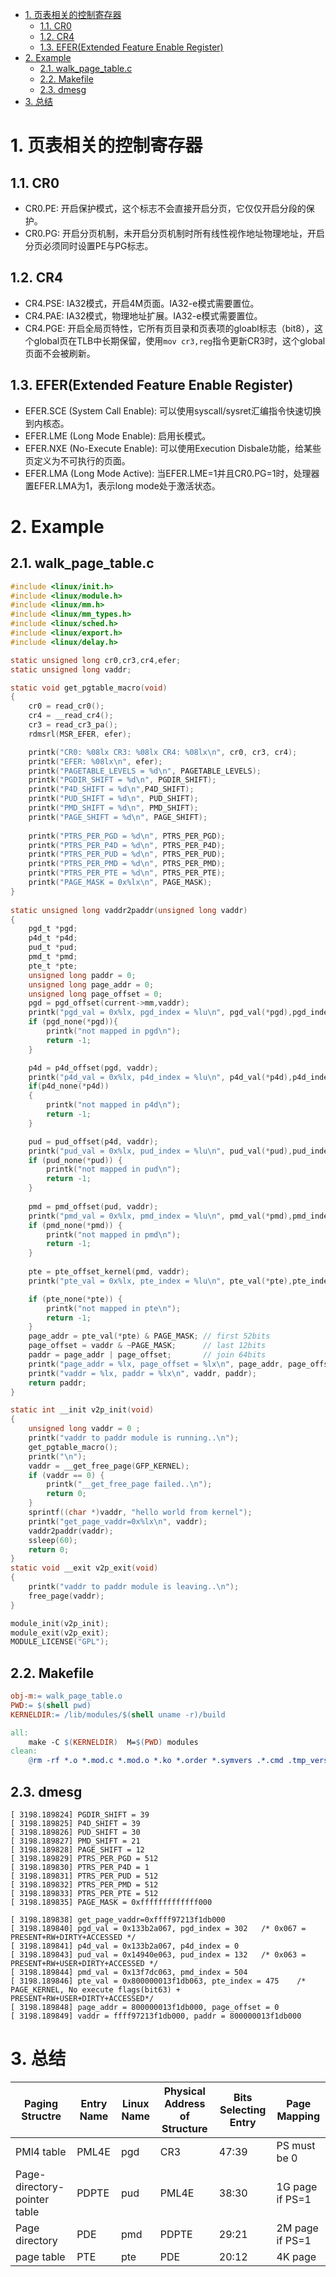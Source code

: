 <!-- TOC -->

- [1. 页表相关的控制寄存器](#1-%e9%a1%b5%e8%a1%a8%e7%9b%b8%e5%85%b3%e7%9a%84%e6%8e%a7%e5%88%b6%e5%af%84%e5%ad%98%e5%99%a8)
  - [1.1. CR0](#11-cr0)
  - [1.2. CR4](#12-cr4)
  - [1.3. EFER(Extended Feature Enable Register)](#13-eferextended-feature-enable-register)
- [2. Example](#2-example)
  - [2.1. walk_page_table.c](#21-walkpagetablec)
  - [2.2. Makefile](#22-makefile)
  - [2.3. dmesg](#23-dmesg)
- [3. 总结](#3-%e6%80%bb%e7%bb%93)

<!-- /TOC -->

# 1. 页表相关的控制寄存器

## 1.1. CR0

- CR0.PE: 开启保护模式，这个标志不会直接开启分页，它仅仅开启分段的保护。
- CR0.PG: 开启分页机制，未开启分页机制时所有线性视作地址物理地址，开启分页必须同时设置PE与PG标志。

## 1.2. CR4

- CR4.PSE: IA32模式，开启4M页面。IA32-e模式需要置位。
- CR4.PAE: IA32模式，物理地址扩展。IA32-e模式需要置位。
- CR4.PGE: 开启全局页特性，它所有页目录和页表项的gloabl标志（bit8），这个global页在TLB中长期保留，使用`mov cr3,reg`指令更新CR3时，这个global页面不会被刷新。

## 1.3. EFER(Extended Feature Enable Register)

- EFER.SCE (System Call Enable): 可以使用syscall/sysret汇编指令快速切换到内核态。
- EFER.LME (Long Mode Enable): 启用长模式。
- EFER.NXE (No-Execute Enable): 可以使用Execution Disbale功能，给某些页定义为不可执行的页面。
- EFER.LMA (Long Mode Active): 当EFER.LME=1并且CR0.PG=1时，处理器置EFER.LMA为1，表示long mode处于激活状态。

# 2. Example 

## 2.1. walk_page_table.c 

```c
#include <linux/init.h>
#include <linux/module.h>
#include <linux/mm.h>
#include <linux/mm_types.h>
#include <linux/sched.h>
#include <linux/export.h>
#include <linux/delay.h>

static unsigned long cr0,cr3,cr4,efer;
static unsigned long vaddr;

static void get_pgtable_macro(void)
{
    cr0 = read_cr0();
    cr4 = __read_cr4();
    cr3 = read_cr3_pa();
    rdmsrl(MSR_EFER, efer);

    printk("CR0: %08lx CR3: %08lx CR4: %08lx\n", cr0, cr3, cr4);
    printk("EFER: %08lx\n", efer);
    printk("PAGETABLE_LEVELS = %d\n", PAGETABLE_LEVELS);
    printk("PGDIR_SHIFT = %d\n", PGDIR_SHIFT);
    printk("P4D_SHIFT = %d\n",P4D_SHIFT);
    printk("PUD_SHIFT = %d\n", PUD_SHIFT);
    printk("PMD_SHIFT = %d\n", PMD_SHIFT);
    printk("PAGE_SHIFT = %d\n", PAGE_SHIFT);
 
    printk("PTRS_PER_PGD = %d\n", PTRS_PER_PGD);
    printk("PTRS_PER_P4D = %d\n", PTRS_PER_P4D);
    printk("PTRS_PER_PUD = %d\n", PTRS_PER_PUD);
    printk("PTRS_PER_PMD = %d\n", PTRS_PER_PMD);
    printk("PTRS_PER_PTE = %d\n", PTRS_PER_PTE);
    printk("PAGE_MASK = 0x%lx\n", PAGE_MASK);
}
 
static unsigned long vaddr2paddr(unsigned long vaddr)
{
    pgd_t *pgd;
    p4d_t *p4d;
    pud_t *pud;
    pmd_t *pmd;
    pte_t *pte;
    unsigned long paddr = 0;
    unsigned long page_addr = 0;
    unsigned long page_offset = 0;
    pgd = pgd_offset(current->mm,vaddr);
    printk("pgd_val = 0x%lx, pgd_index = %lu\n", pgd_val(*pgd),pgd_index(vaddr));
    if (pgd_none(*pgd)){
        printk("not mapped in pgd\n");
        return -1;
    }

    p4d = p4d_offset(pgd, vaddr);
    printk("p4d_val = 0x%lx, p4d_index = %lu\n", p4d_val(*p4d),p4d_index(vaddr));
    if(p4d_none(*p4d))
    { 
        printk("not mapped in p4d\n");
        return -1;
    }

    pud = pud_offset(p4d, vaddr);
    printk("pud_val = 0x%lx, pud_index = %lu\n", pud_val(*pud),pud_index(vaddr));
    if (pud_none(*pud)) {
        printk("not mapped in pud\n");
        return -1;
    }
 
    pmd = pmd_offset(pud, vaddr);
    printk("pmd_val = 0x%lx, pmd_index = %lu\n", pmd_val(*pmd),pmd_index(vaddr));
    if (pmd_none(*pmd)) {
        printk("not mapped in pmd\n");
        return -1;
    }
 
    pte = pte_offset_kernel(pmd, vaddr);
    printk("pte_val = 0x%lx, pte_index = %lu\n", pte_val(*pte),pte_index(vaddr));

    if (pte_none(*pte)) {
        printk("not mapped in pte\n");
        return -1;
    }
    page_addr = pte_val(*pte) & PAGE_MASK; // first 52bits
    page_offset = vaddr & ~PAGE_MASK;      // last 12bits
    paddr = page_addr | page_offset;       // join 64bits
    printk("page_addr = %lx, page_offset = %lx\n", page_addr, page_offset);
    printk("vaddr = %lx, paddr = %lx\n", vaddr, paddr);
    return paddr;
}

static int __init v2p_init(void)
{
    unsigned long vaddr = 0 ;
    printk("vaddr to paddr module is running..\n");
    get_pgtable_macro();
    printk("\n");
    vaddr = __get_free_page(GFP_KERNEL);
    if (vaddr == 0) {
        printk("__get_free_page failed..\n");
        return 0;
    }
    sprintf((char *)vaddr, "hello world from kernel");
    printk("get_page_vaddr=0x%lx\n", vaddr);
    vaddr2paddr(vaddr);
    ssleep(60);
    return 0;
}
static void __exit v2p_exit(void)
{
    printk("vaddr to paddr module is leaving..\n");
    free_page(vaddr);
}

module_init(v2p_init);
module_exit(v2p_exit);
MODULE_LICENSE("GPL"); 
```

## 2.2. Makefile

```Makefile
obj-m:= walk_page_table.o
PWD:= $(shell pwd)
KERNELDIR:= /lib/modules/$(shell uname -r)/build

all:
	make -C $(KERNELDIR)  M=$(PWD) modules
clean:
	@rm -rf *.o *.mod.c *.mod.o *.ko *.order *.symvers .*.cmd .tmp_versions
```

## 2.3. dmesg
```
[ 3198.189824] PGDIR_SHIFT = 39
[ 3198.189825] P4D_SHIFT = 39
[ 3198.189826] PUD_SHIFT = 30
[ 3198.189827] PMD_SHIFT = 21
[ 3198.189828] PAGE_SHIFT = 12
[ 3198.189829] PTRS_PER_PGD = 512
[ 3198.189830] PTRS_PER_P4D = 1
[ 3198.189831] PTRS_PER_PUD = 512
[ 3198.189832] PTRS_PER_PMD = 512
[ 3198.189833] PTRS_PER_PTE = 512
[ 3198.189835] PAGE_MASK = 0xfffffffffffff000

[ 3198.189838] get_page_vaddr=0xffff97213f1db000
[ 3198.189840] pgd_val = 0x133b2a067, pgd_index = 302   /* 0x067 = PRESENT+RW+DIRTY+ACCESSED */
[ 3198.189841] p4d_val = 0x133b2a067, p4d_index = 0
[ 3198.189843] pud_val = 0x14940e063, pud_index = 132   /* 0x063 = PRESENT+RW+USER+DIRTY+ACCESSED */
[ 3198.189844] pmd_val = 0x13f7dc063, pmd_index = 504   
[ 3198.189846] pte_val = 0x800000013f1db063, pte_index = 475    /* PAGE_KERNEL, No execute flags(bit63) + PRESENT+RW+USER+DIRTY+ACCESSED*/
[ 3198.189848] page_addr = 800000013f1db000, page_offset = 0
[ 3198.189849] vaddr = ffff97213f1db000, paddr = 800000013f1db000
```
# 3. 总结
Paging Structre | Entry Name | Linux Name| Physical Address of Structure | Bits Selecting Entry | Page Mapping
---|---|---|---|---|---
PMl4 table | PML4E | pgd | CR3 | 47:39 | PS must be 0
Page-directory-pointer table | PDPTE |pud | PML4E | 38:30 | 1G page if PS=1
Page directory | PDE |pmd| PDPTE | 29:21 | 2M page if PS=1
page table | PTE | pte | PDE | 20:12 | 4K page
